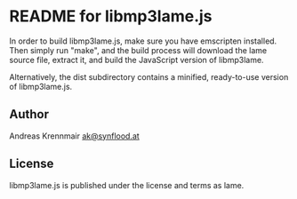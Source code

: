 README for libmp3lame.js
========================

In order to build libmp3lame.js, make sure you have emscripten installed.
Then simply run "make", and the build process will download the lame
source file, extract it, and build the JavaScript version of libmp3lame.

Alternatively, the dist subdirectory contains a minified, ready-to-use version 
of libmp3lame.js.

Author
------

Andreas Krennmair <ak@synflood.at>

License
-------

libmp3lame.js is published under the license and terms as lame.
